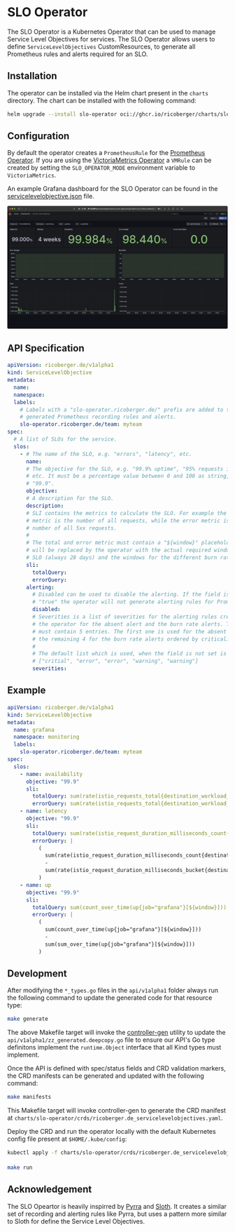 # SLO Operator

The SLO Operator is a Kubernetes Operator that can be used to manage Service
Level Objectives for services. The SLO Operator allows users to define
`ServiceLevelObjectives` CustomResources, to generate all Prometheus rules and
alerts required for an SLO.

## Installation

The operator can be installed via the Helm chart present in the `charts`
directory. The chart can be installed with the following command:

```sh
helm upgrade --install slo-operator oci://ghcr.io/ricoberger/charts/slo-operator --version <VERSION>
```

## Configuration

By default the operator creates a `PrometheusRule` for the
[Prometheus Operator](https://prometheus-operator.dev/). If you are using the
[VictoriaMetrics Operator](https://docs.victoriametrics.com/operator/) a
`VMRule` can be created by setting the `SLO_OPERATOR_MODE` environment variable
to `VictoriaMetrics`.

An example Grafana dashboard for the SLO Operator can be found in the
[servicelevelobjective.json](./assets/dashboards/servicelevelobjective.json)
file.

![Service Level Objective Dashboard](./assets/dashboards/servicelevelobjective.png)

## API Specification

```yaml
apiVersion: ricoberger.de/v1alpha1
kind: ServiceLevelObjective
metadata:
  name:
  namespace:
  labels:
    # Labels with a "slo-operator.ricoberger.de/" prefix are added to the
    # generated Prometheus recording rules and alerts.
    slo-operator.ricoberger.de/team: myteam
spec:
  # A list of SLOs for the service.
  slos:
    - # The name of the SLO, e.g. "errors", "latency", etc.
      name:
      # The objective for the SLO, e.g. "99.9% uptime", "95% requests in 200ms",
      # etc. It must be a percentage value between 0 and 100 as string, e.g.
      # "99.9".
      objective:
      # A description for the SLO.
      description:
      # SLI contains the metrics to calculate the SLO. For example the total
      # metric is the number of all requests, while the error metric is only the
      # number of all 5xx requests.
      #
      # The total and error metric must contain a "${window}" placeholder, which
      # will be replaced by the operator with the actual required window for the
      # SLO (always 28 days) and the windows for the different burn rates.
      sli:
        totalQuery:
        errorQuery:
      alerting:
        # Disabled can be used to disable the alerting. If the field is set to
        # "true" the operator will not generate alerting rules for Prometheus.
        disabled:
        # Severities is a list of severities for the alerting rules created by
        # the operator for the absent alert and the burn rate alerts. The list
        # must contain 5 entries. The first one is used for the absent alert and
        # the remaining 4 for the burn rate alerts ordered by criticality.
        #
        # The default list which is used, when the field is not set is
        # ["critial", "error", "error", "warning", "warning"]
        severities:
```

## Example

```yaml
apiVersion: ricoberger.de/v1alpha1
kind: ServiceLevelObjective
metadata:
  name: grafana
  namespace: monitoring
  labels:
    slo-operator.ricoberger.de/team: myteam
spec:
  slos:
    - name: availability
      objective: "99.9"
      sli:
        totalQuery: sum(rate(istio_requests_total{destination_workload_namespace=~"monitoring",destination_workload=~"grafana"}[${window}]))
        errorQuery: sum(rate(istio_requests_total{destination_workload_namespace=~"monitoring",destination_workload=~"grafana",response_code=~"5.*"}[${window}]))
    - name: latency
      objective: "99.9"
      sli:
        totalQuery: sum(rate(istio_request_duration_milliseconds_count{destination_workload_namespace=~"monitoring",destination_workload=~"grafana"}[${window}]))
        errorQuery: |
          (
            sum(rate(istio_request_duration_milliseconds_count{destination_workload_namespace=~"monitoring",destination_workload=~"grafana"}[${window}]))
            -
            sum(rate(istio_request_duration_milliseconds_bucket{destination_workload_namespace=~"monitoring",destination_workload=~"grafana",le="2500"}[${window}]))
          )
    - name: up
      objective: "99.9"
      sli:
        totalQuery: sum(count_over_time(up{job="grafana"}[${window}]))
        errorQuery: |
          (
            sum(count_over_time(up{job="grafana"}[${window}]))
            -
            sum(sum_over_time(up{job="grafana"}[${window}]))
          )
```

## Development

After modifying the `*_types.go` files in the `api/v1alpha1` folder always run
the following command to update the generated code for that resource type:

```sh
make generate
```

The above Makefile target will invoke the
[controller-gen](https://sigs.k8s.io/controller-tools) utility to update the
`api/v1alpha1/zz_generated.deepcopy.go` file to ensure our API's Go type
definitons implement the `runtime.Object` interface that all Kind types must
implement.

Once the API is defined with spec/status fields and CRD validation markers, the
CRD manifests can be generated and updated with the following command:

```sh
make manifests
```

This Makefile target will invoke controller-gen to generate the CRD manifest at
`charts/slo-operator/crds/ricoberger.de_servicelevelobjectives.yaml`.

Deploy the CRD and run the operator locally with the default Kubernetes config
file present at `$HOME/.kube/config`:

```sh
kubectl apply -f charts/slo-operator/crds/ricoberger.de_servicelevelobjectives.yaml

make run
```

## Acknowledgement

The SLO Opeartor is heavily inspirred by
[Pyrra](https://github.com/pyrra-dev/pyrra) and
[Sloth](https://github.com/slok/sloth). It creates a similar set of recording
and alerting rules like Pyrra, but uses a pattern more similar to Sloth for
define the Service Level Objectives.
